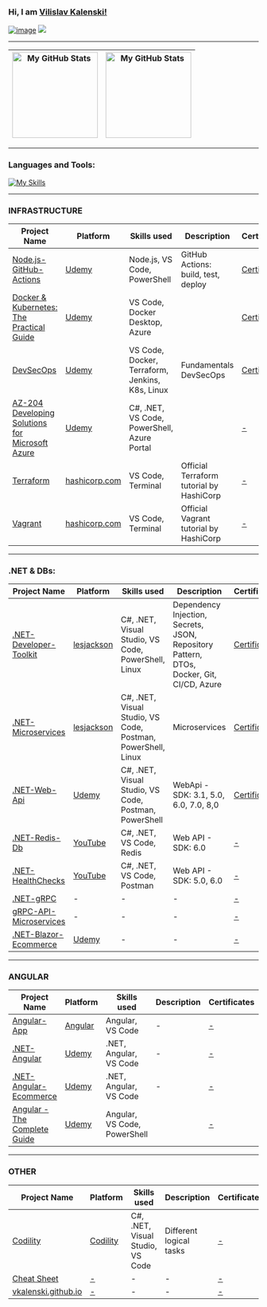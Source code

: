 ### Hi, I am <a href='https://vkalenski.github.io'>Vilislav Kalenski!</a>

<a href="https://www.linkedin.com/in/vilislav-kalenski/">![image](https://img.shields.io/badge/LinkedIn-0077B5?style=for-the-badge&logo=linkedin&logoColor=white)</a>
<a href="mailto:vilislavkalenski@gmail.com"><img src="https://img.shields.io/badge/gmail-%23D14836.svg?&style=for-the-badge&logo=gmail&logoColor=white" /></a>&nbsp;&nbsp;&nbsp;&nbsp;

---

|<img height="172em" alt="My GitHub Stats" src="https://github-readme-stats.vercel.app/api?username=vkalenski&show_icons=true&bg_color=00000000&hide_border=true&text_color=3498db&&count_private=true&include_all_commits=true" />|<img height="172em" alt="My GitHub Stats" src="https://github-readme-stats.vercel.app/api/top-langs/?username=vkalenski&langs_count=8&layout=compact&hide_border=true&bg_color=00000000&text_color=3498db&&count_private=true&include_all_commits=true" />|
|--|--|

---

<h3 align="left">Languages and Tools:</h3>

[![My Skills](https://skills.thijs.gg/icons?i=cs,dotnet,postgres,mongodb,redis,azure,kubernetes,docker,grafana,prometheus,git,github,githubactions,gitlab,visualstudio,vscode,postman,angular,js,html,css,powershell,linux)](https://skills.thijs.gg)

---

<!-- start work project section -->
<!-- <details> -->

<h3 align="left">INFRASTRUCTURE</h3>

<table>
  <thead>
    <tr>
      <th>Project Name</th>
      <th>Platform</th>
      <th>Skills used</th>
      <th>Description</th>
      <th>Certificates</th>
      <th>Finish Project</th>
    </tr>
  </thead>
  <tbody>
    <tr>
      <td><a href='https://github.com/VKalenski/Node.js-GitHub-Actions'>Node.js-GitHub-Actions</a></td>
      <td><a href='https://www.udemy.com/course/github-actions-the-complete-guide/'>Udemy</a></td>
      <td>Node.js, VS Code, PowerShell</td>
      <td>GitHub Actions: build, test, deploy</td>
      <td><a href='https://github.com/VKalenski/Node.js-GitHub-Actions/blob/main/Certificate.pdf'>Certificate</a></td>
      <td>$${\color{green}True}$$</td>
    </tr>
    <tr>
      <td><a href='https://github.com/VKalenski/Docker-Kubernetes-The-Practical-Guide'>Docker & Kubernetes: The Practical Guide</a></td>
      <td><a href='https://www.udemy.com/course/docker-kubernetes-the-practical-guide/'>Udemy</a></td>
      <td>VS Code, Docker Desktop, Azure</td>
      <td></td>
      <td><a href='https://github.com/VKalenski/Docker-Kubernetes-The-Practical-Guide/blob/main/17_Certificate/Certificate.pdf'>Certificate</a></td>
      <td>$${\color{green}True}$$</td>
    </tr>
    <tr>
      <td><a href='https://github.com/VKalenski/DevSecOps'>DevSecOps</a></td>
      <td><a href='https://www.udemy.com/course/devsecops-fundamentals/learn/quiz/5562574#overview'>Udemy</a></td>
      <td>VS Code, Docker, Terraform, Jenkins, K8s, Linux</td>
      <td>Fundamentals DevSecOps</td>
      <td><a href='https://github.com/VKalenski/DevSecOps/blob/main/Certificate.pdf'>Certificate</a></td>
      <td>$${\color{green}True}$$</td>
    </tr>
    <tr>
      <td><a href='https://github.com/VKalenski/AZ-204'>AZ-204 Developing Solutions for Microsoft Azure</a></td>
      <td><a href='https://www.udemy.com/course/70532-azure/'>Udemy</a></td>
      <td>C#, .NET, VS Code, PowerShell, Azure Portal</td>
      <td></td>
      <td><a href='-'>-</a></td>
      <td>$${\color{red}False}$$</td>
    </tr>
    <tr>
      <td><a href='https://github.com/VKalenski/Terraform'>Terraform</a></td>
      <td><a href='https://developer.hashicorp.com/terraform/tutorials'>hashicorp.com</a></td>
      <td>VS Code, Terminal</td>
      <td>Official Terraform tutorial by HashiCorp</td>
      <td><a href='-'>-</a></td>
      <td>$${\color{green}True}$$</td>
    </tr>
    <tr>
      <td><a href='https://github.com/VKalenski/Vagrant'>Vagrant</a></td>
      <td><a href='https://developer.hashicorp.com/vagrant/tutorials'>hashicorp.com</a></td>
      <td>VS Code, Terminal</td>
      <td>Official Vagrant tutorial by HashiCorp</td>
      <td><a href='-'>-</a></td>
      <td>$${\color{green}True}$$</td>
    </tr>
  </tbody>
</table>

---

<h3 align="left">.NET & DBs:</h3>

<table>
  <thead>
    <tr>
      <th>Project Name</th>
      <th>Platform</th>
      <th>Skills used</th>
      <th>Description</th>
      <th>Certificates</th>
      <th>Finish Project</th>
    </tr>
  </thead>
  <tbody>
    <tr>
      <td><a href='https://github.com/VKalenski/.NET-Developer-Toolkit'>.NET-Developer-Toolkit</a></td>
      <td><a href='https://lesjackson.net/'>lesjackson</a></td>
      <td>C#, .NET, Visual Studio, VS Code, PowerShell, Linux</td>
      <td>Dependency Injection, Secrets, JSON, Repository Pattern, DTOs, Docker, Git, CI/CD, Azure</td>
      <td><a href='https://github.com/VKalenski/.NET-Developer-Toolkit/blob/main/10_Certificate/Certificate.pdf'>Certificate</a></td>
      <td>$${\color{green}True}$$</td>
    </tr>
      <td><a href='https://github.com/VKalenski/.NET-Microservices'>.NET-Microservices</a></td>
      <td><a href='https://lesjackson.net/'>lesjackson</a></td>
      <td>C#, .NET, Visual Studio, VS Code, Postman, PowerShell, Linux</td>
      <td>Microservices</td>
      <td><a href='https://github.com/VKalenski/.NET-Microservices/blob/main/Certificate.pdf'>Certificate</a></td>
      <td>$${\color{green}True}$$</td>
    </tr>
    <tr>
      <td><a href='https://github.com/VKalenski/.NET-Web-Api'>.NET-Web-Api</a></td>
      <td><a href='https://www.udemy.com/course/net-core-31-web-api-entity-framework-core-jumpstart/'>Udemy</a></td>
      <td>C#, .NET, Visual Studio, VS Code, Postman, PowerShell</td>
      <td>WebApi - SDK: 3.1, 5.0, 6.0, 7.0, 8,0</td>
      <td><a href='https://github.com/VKalenski/.NET-Web-Api/blob/main/Certificate.pdf'>Certificate</a></td>
      <td>$${\color{green}True}$$</td>
    </tr>
    <tr>
      <td><a href='https://github.com/VKalenski/.NET-Redis-Db'>.NET-Redis-Db</a></td>
      <td><a href='https://www.youtube.com/watch?v=GgyizgXwXAg'>YouTube</a></td>
      <td>C#, .NET, VS Code, Redis</td>
      <td>Web API - SDK: 6.0</td>
      <td><a href='-'>-</a></td>
      <td>$${\color{green}True}$$</td>
    </tr>
    <tr>
      <td><a href='https://github.com/VKalenski/.NET-HealthChecks'>.NET-HealthChecks</a></td>
      <td><a href='https://www.youtube.com/watch?v=p2faw9DCSsY'>YouTube</a></td>
      <td>C#, .NET, VS Code, Postman</td>
      <td>Web API - SDK: 5.0, 6.0</td>
      <td><a href='-'>-</a></td>
      <td>$${\color{green}True}$$</td>
    </tr>
    <tr>
      <td><a href='https://github.com/VKalenski/.NET-gRPC'>.NET-gRPC</a></td>
      <td>-</td>
      <td>-</td>
      <td>-</td>
      <td><a href='-'>-</a></td>
      <td>$${\color{red}False}$$</td>
    </tr>
    <tr>
      <td><a href='https://github.com/VKalenski/gRPC-API-Microservices'>gRPC-API-Microservices</a></td>
      <td>-</td>
      <td>-</td>
      <td>-</td>
      <td><a href='-'>-</a></td>
      <td>$${\color{red}False}$$</td>
    </tr>
    <tr>
      <td><a href='https://github.com/VKalenski/.NET-Blazor-Ecommerce'>.NET-Blazor-Ecommerce</a></td>
      <td><a href='https://www.udemy.com/course/blazor-ecommerce/'>Udemy</a></td>
      <td>-</td>
      <td>-</td>
      <td><a href='-'>-</a></td>
      <td>$${\color{red}False}$$</td>
    </tr>
  </tbody>
</table>

---

<h3 align="left">ANGULAR</h3>

<table>
  <thead>
    <tr>
      <th>Project Name</th>
      <th>Platform</th>
      <th>Skills used</th>
      <th>Description</th>
      <th>Certificates</th>
      <th>Finish Project</th>
    </tr>
  </thead>
  <tbody>
    <tr>
      <td><a href='https://github.com/VKalenski/.NET-Angular'>Angular-App</a></td>
      <td><a href='https://angular.io/docs'>Angular</a></td>
      <td>Angular, VS Code</td>
      <td>-</td>
      <td><a href='-'>-</a></td>
      <td>$${\color{green}True}$$</td>
    </tr>
    <tr>
      <td><a href='https://github.com/VKalenski/.NET-Angular'>.NET-Angular</a></td>
      <td><a href='https://www.udemy.com/course/real-world-app-angular-aspnet-core-web-api-and-sql/'>Udemy</a></td>
      <td>.NET, Angular, VS Code</td>
      <td>-</td>
      <td><a href='-'>-</a></td>
      <td>$${\color{red}False}$$</td>
    </tr>
    <tr>
      <td><a href='https://github.com/VKalenski/.NET-Angular-Ecommerce'>.NET-Angular-Ecommerce</a></td>
      <td><a href='https://www.udemy.com/course/learn-to-build-an-e-commerce-app-with-net-core-and-angular/'>Udemy</a></td>
      <td>.NET, Angular, VS Code</td>
      <td>-</td>
      <td><a href='-'>-</a></td>
      <td>$${\color{red}False}$$</td>
    </tr>
    <tr>
      <td><a href='https://github.com/VKalenski/Angular-The-Complete-Guide'>Angular - The Complete Guide</a></td>
      <td><a href='https://www.udemy.com/course/the-complete-guide-to-angular-2/'>Udemy</a></td>
      <td>Angular, VS Code, PowerShell</td>
      <td></td>
      <td><a href='-'>-</a></td>
      <td>$${\color{red}False}$$</td>
    </tr>
  </tbody>
</table>

---

<h3 align="left">OTHER</h3>

<table>
  <thead>
    <tr>
      <th>Project Name</th>
      <th>Platform</th>
      <th>Skills used</th>
      <th>Description</th>
      <th>Certificates</th>
      <th>Finish Project</th>
    </tr>
  </thead>
  <tbody>
    <tr>
      <td><a href='https://github.com/VKalenski/Codility'>Codility</a></td>
      <td><a href='https://app.codility.com/programmers/'>Codility</a></td>
      <td>C#, .NET, Visual Studio, VS Code</td>
      <td>Different logical tasks</td>
      <td><a href='-'>-</a></td>
      <td>$${\color{green}True}$$</td>
    </tr>
    <tr>
      <td><a href='https://github.com/VKalenski/CheatSheet'>Cheat Sheet</a></td>
      <td><a href='-'>-</a></td>
      <td>-</td>
      <td>-</td>
      <td><a href='-'>-</a></td>
      <td>$${\color{green}True}$$</td>
    </tr>
    <tr>
      <td><a href='https://github.com/VKalenski/vkalenski.github.io'>vkalenski.github.io</a></td>
      <td><a href='-'>-</a></td>
      <td>-</td>
      <td>-</td>
      <td><a href='-'>-</a></td>
      <td>$${\color{green}True}$$</td>
    </tr>
  </tbody>
</table>

<!--</details> -->
<!-- end work project section -->
